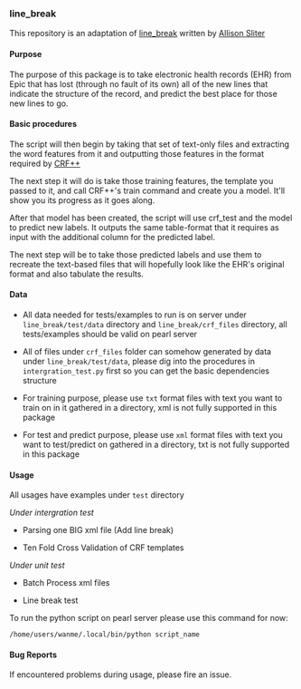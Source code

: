 ### line_break

This repository is an adaptation of [line_break](https://github.com/allisons/line_break) written by [Allison Sliter](https://github.com/allisons)

#### Purpose

The purpose of this package is to take electronic health records (EHR) from Epic that has lost (through no fault of its own) all of the new lines that indicate the structure of the record, and predict the best place for those new lines to go.

#### Basic procedures

The script will then begin by taking that set of text-only files and extracting the word features from it and outputting those features in the format required by [CRF++](http://taku910.github.io/crfpp/)

The next step it will do is take those training features, the template you passed to it, and call CRF++'s train command and create you a model.  It'll show you its progress as it goes along.

After that model has been created, the script will use crf_test and the model to predict new labels.  It outputs the same table-format that it requires as input with the additional column for the predicted label.

The next step will be to take those predicted labels and use them to recreate the text-based files that will hopefully look like the EHR's original format and also tabulate the results.

#### Data

- All data needed for tests/examples to run is on server under `line_break/test/data` directory and `line_break/crf_files` directory, all tests/examples should be valid on pearl server
- All of files under `crf_files` folder can somehow generated by data under `line_break/test/data`, please dig into the procedures in `intergration_test.py` first so you can get the basic dependencies structure

- For training purpose, please use `txt` format files with text you want to train on in it gathered in a directory, xml is not fully supported in this package
- For test and predict purpose, please use `xml` format files with text you want to test/predict on gathered in a directory, txt is not fully supported in this package

#### Usage

All usages have examples under `test` directory

*Under intergration test*

- Parsing one BIG xml file (Add line break)

- Ten Fold Cross Validation of CRF templates

*Under unit test*

- Batch Process xml files

- Line break test

To run the python script on pearl server please use this command for now:

`/home/users/wanme/.local/bin/python script_name`

#### Bug Reports

If encountered problems during usage, please fire an issue.
